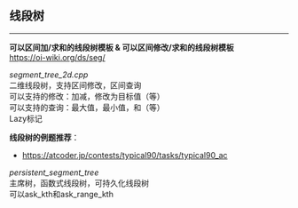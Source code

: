 ## 线段树
---

**可以区间加/求和的线段树模板 & 可以区间修改/求和的线段树模板**  
https://oi-wiki.org/ds/seg/

*segment_tree_2d.cpp*  
二维线段树，支持区间修改，区间查询  
可以支持的修改：加减，修改为目标值（等）  
可以支持的查询：最大值，最小值，和（等）  
Lazy标记

**线段树的例题推荐**：  
- https://atcoder.jp/contests/typical90/tasks/typical90_ac

*persistent_segment_tree*  
主席树，函数式线段树，可持久化线段树  
可以ask_kth和ask_range_kth